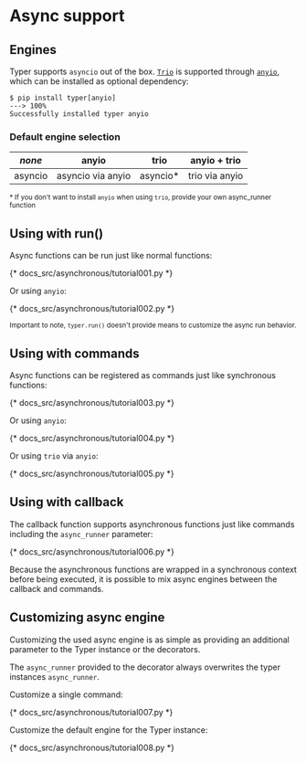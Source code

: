 # Async support

## Engines

Typer supports `asyncio` out of the box. <a href="https://github.com/python-trio/trio" class="external-link" target="_blank"><code>Trio</code></a> is supported through
<a href="https://github.com/agronholm/anyio" class="external-link" target="_blank"><code>anyio</code></a>, which can be installed as optional dependency:

<div class="termy">

```console
$ pip install typer[anyio]
---> 100%
Successfully installed typer anyio
```

</div>

### Default engine selection

*none* | anyio | trio | anyio + trio
--- | --- | --- | ---
asyncio | asyncio via anyio | asyncio* | trio via anyio

<small>* If you don't want to install `anyio` when using `trio`, provide your own async_runner function</small>

## Using with run()

Async functions can be run just like normal functions:

{* docs_src/asynchronous/tutorial001.py *}

Or using `anyio`:

{* docs_src/asynchronous/tutorial002.py *}

<small>Important to note, `typer.run()` doesn't provide means to customize the async run behavior.</small>

## Using with commands

Async functions can be registered as commands just like synchronous functions:

{* docs_src/asynchronous/tutorial003.py *}

Or using `anyio`:

{* docs_src/asynchronous/tutorial004.py *}

Or using `trio` via `anyio`:

{* docs_src/asynchronous/tutorial005.py *}

## Using with callback

The callback function supports asynchronous functions just like commands including the `async_runner` parameter:

{* docs_src/asynchronous/tutorial006.py *}

Because the asynchronous functions are wrapped in a synchronous context before being executed, it is possible to mix async engines between the callback and commands.

## Customizing async engine

Customizing the used async engine is as simple as providing an additional parameter to the Typer instance or the decorators.

The `async_runner` provided to the decorator always overwrites the typer instances `async_runner`.

Customize a single command:

{* docs_src/asynchronous/tutorial007.py *}

Customize the default engine for the Typer instance:

{* docs_src/asynchronous/tutorial008.py *}
